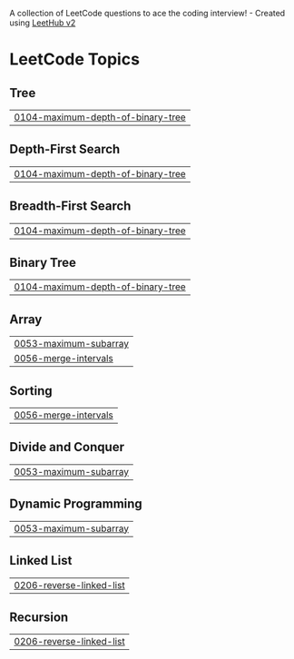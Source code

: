 A collection of LeetCode questions to ace the coding interview! - Created using [LeetHub v2](https://github.com/arunbhardwaj/LeetHub-2.0)
<!---LeetCode Topics Start-->
# LeetCode Topics
## Tree
|  |
| ------- |
| [0104-maximum-depth-of-binary-tree](https://github.com/snigdhagupta21/Leetcode/tree/master/0104-maximum-depth-of-binary-tree) |
## Depth-First Search
|  |
| ------- |
| [0104-maximum-depth-of-binary-tree](https://github.com/snigdhagupta21/Leetcode/tree/master/0104-maximum-depth-of-binary-tree) |
## Breadth-First Search
|  |
| ------- |
| [0104-maximum-depth-of-binary-tree](https://github.com/snigdhagupta21/Leetcode/tree/master/0104-maximum-depth-of-binary-tree) |
## Binary Tree
|  |
| ------- |
| [0104-maximum-depth-of-binary-tree](https://github.com/snigdhagupta21/Leetcode/tree/master/0104-maximum-depth-of-binary-tree) |
## Array
|  |
| ------- |
| [0053-maximum-subarray](https://github.com/snigdhagupta21/Leetcode/tree/master/0053-maximum-subarray) |
| [0056-merge-intervals](https://github.com/snigdhagupta21/Leetcode/tree/master/0056-merge-intervals) |
## Sorting
|  |
| ------- |
| [0056-merge-intervals](https://github.com/snigdhagupta21/Leetcode/tree/master/0056-merge-intervals) |
## Divide and Conquer
|  |
| ------- |
| [0053-maximum-subarray](https://github.com/snigdhagupta21/Leetcode/tree/master/0053-maximum-subarray) |
## Dynamic Programming
|  |
| ------- |
| [0053-maximum-subarray](https://github.com/snigdhagupta21/Leetcode/tree/master/0053-maximum-subarray) |
## Linked List
|  |
| ------- |
| [0206-reverse-linked-list](https://github.com/snigdhagupta21/Leetcode/tree/master/0206-reverse-linked-list) |
## Recursion
|  |
| ------- |
| [0206-reverse-linked-list](https://github.com/snigdhagupta21/Leetcode/tree/master/0206-reverse-linked-list) |
<!---LeetCode Topics End-->